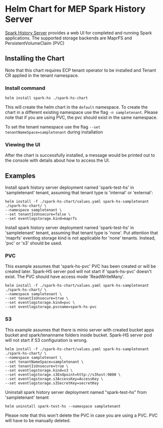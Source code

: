 # Helm Chart for MEP Spark History Server

[Spark History Server](https://spark.apache.org/docs/latest/monitoring.html#viewing-after-the-fact) provides a web UI for completed and running Spark applications. The supported storage backends are MaprFS and PersistentVolumeClaim (PVC)

## Installing the Chart

Note that this chart requires ECP tenant operator to be installed and Tenant CR applied in the tenant namespace.

### Install command
`helm install spark-hs ./spark-hs-chart `

This will create the helm chart in the `default` namespace. To create the chart in a different existing namespace use the flag
` -n sampletenant `.
Please note that if you are using PVC, the pvc should exist in the same namespace.

To set the tenant namespace use the flag `--set tenantNameSpace=sampletenant` during installation

### Viewing the UI
After the chart is successfully installed, a message would be printed out to the console with details about how to access the UI.

## Examples

Install spark history server deployment named 'spark-test-hs' in 'sampletenant' tenant, assuming that tenant type is 'internal' or 'external':
```shell script
helm install -f ./spark-hs-chart/values.yaml spark-hs-sampletenant ./spark-hs-chart/ \
--namespace sampletenant \
--set tenantIsUnsecure=false \
--set eventlogstorage.kind=maprfs
```

Install spark history server deployment named 'spark-test-hs' in 'sampletenant' tenant, assuming that tenant type is 'none'.
Put attention that 'maprfs' eventlog storage kind is not applicable for 'none' tenants. Instead, 'pvc' or 's3' should be used.

### PVC
This example assumes that 'spark-hs-pvc' PVC has been created or will be created later. Spark-HS server pod will not start
if 'spark-hs-pvc' doesn't exist. The PVC should have access mode 'ReadWriteMany'.
```shell script
helm install -f ./spark-hs-chart/values.yaml spark-hs-sampletenant ./spark-hs-chart/ \
--namespace sampletenant \
--set tenantIsUnsecure=true \
--set eventlogstorage.kind=pvc \
--set eventlogstorage.pvcname=spark-hs-pvc
```

### S3
This example assumes that there is minio server with created bucket apps bucket and spark/tenanname folders inside bucket. Spark-HS server pod will not start
if S3 configuration is wrong.
```shell script
helm install -f ./spark-hs-chart/values.yaml spark-hs-sampletenant ./spark-hs-chart/ \
--namespace sampletenant \
--set tenantNameSpace=sampletenant \
--set tenantIsUnsecure=true \
--set eventlogstorage.kind=s3 \
--set eventlogstorage.s3Endpoint=http://s3host:9000 \
--set eventlogstorage.s3AccessKey=AccessKey \
--set eventlogstorage.s3SecretKey=secretKey
```

Uninstall spark history server deployment named "spark-test-hs" from 'sampletenant' tenant
```shell script
helm uninstall spark-test-hs --namespace sampletenant
```
Please note that this won't delete the PVC in case you are using a PVC. PVC will have to be manually deleted.
